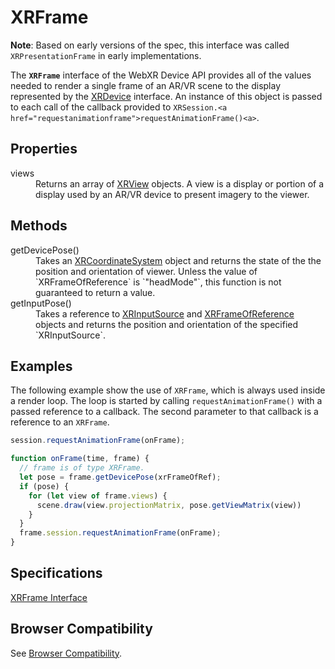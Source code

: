 # XRFrame

**Note**: Based on early versions of the spec, this interface was called `XRPresentationFrame` in early implementations.

The **`XRFrame`** interface of the WebXR Device API provides all of the values needed to render a single frame of an AR/VR scene to the display represented by the <a href="xrdevice.md">XRDevice</a> interface. An instance of this object is passed to each call of the callback provided to `XRSession.<a href="requestanimationframe">requestAnimationFrame()<a>`.

## Properties

<dl>
  <dt>views</dt>
  <dd>Returns an array of <a href="xrview">XRView</a> objects. A view is a display or portion of a display used by an AR/VR device to present imagery to the viewer.</dd>
</dl>

## Methods

<dl>
  <dt>getDevicePose()</dt>
  <dd>Takes an <a href="xrcoordinatesystem">XRCoordinateSystem</a> object and returns the state of the the position and orientation of viewer. Unless the value of `XRFrameOfReference` is `"headMode"`, this function is not guaranteed to return a value.</dd>
  <dt>getInputPose()</dt>
  <dd>Takes a reference to <a href="xrinputsource">XRInputSource</a> and <a href="xrframeofreference">XRFrameOfReference</a> objects and returns the position and orientation of the specified `XRInputSource`.
</dl>

## Examples

The following example show the use of `XRFrame`, which is always used inside a render loop. The loop is started by calling `requestAnimationFrame()` with a passed reference to a callback. The second parameter to that callback is a reference to an `XRFrame`.

```javascript
session.requestAnimationFrame(onFrame);

function onFrame(time, frame) {
  // frame is of type XRFrame.
  let pose = frame.getDevicePose(xrFrameOfRef);
  if (pose) {
    for (let view of frame.views) {
      scene.draw(view.projectionMatrix, pose.getViewMatrix(view))
    }
  }
  frame.session.requestAnimationFrame(onFrame);
}
```

## Specifications

[XRFrame Interface](https://immersive-web.github.io/webxr/spec/latest/#xrpresentationframe-interface)

## Browser Compatibility

See [Browser Compatibility](compatibility).
